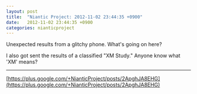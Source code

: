 ```yaml
---
layout: post
title:  "Niantic Project: 2012-11-02 23:44:35 +0900"
date:   2012-11-02 23:44:35 +0900
categories: nianticproject
---
```

Unexpected results from a glitchy phone. What's going on here? 

I also got sent the results of a classified "XM Study." Anyone know what 'XM' means?
- - -
[https://plus.google.com/+NianticProject/posts/2ApghJA8EHG](https://plus.google.com/+NianticProject/posts/2ApghJA8EHG)
